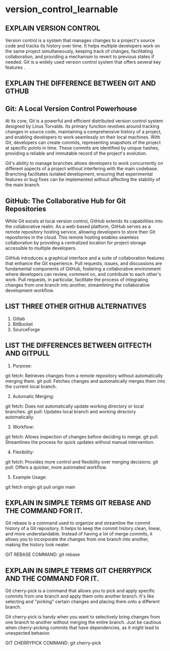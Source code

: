 # version_control_learnable

## EXPLAIN VERSION CONTROL

Version control is a system that manages changes to a project's source code and tracks its history over time. It helps multiple developers work on the same project simultaneously, keeping track of changes, facilitating collaboration, and providing a mechanism to revert to previous states if needed. Git is a widely used version control system that offers several key features .

## EXPLAIN THE DIFFERENCE BETWEEN GIT AND GTHUB

## Git: A Local Version Control Powerhouse

At its core, Git is a powerful and efficient distributed version control system designed by Linus Torvalds. Its primary function revolves around tracking changes in source code, maintaining a comprehensive history of a project, and enabling developers to work seamlessly on their local machines. With Git, developers can create commits, representing snapshots of the project at specific points in time. These commits are identified by unique hashes, providing a reliable and immutable record of the project's evolution.

Git's ability to manage branches allows developers to work concurrently on different aspects of a project without interfering with the main codebase. Branching facilitates isolated development, ensuring that experimental features or bug fixes can be implemented without affecting the stability of the main branch.

## GitHub: The Collaborative Hub for Git Repositories

While Git excels at local version control, GitHub extends its capabilities into the collaborative realm. As a web-based platform, GitHub serves as a remote repository hosting service, allowing developers to store their Git repositories in the cloud. This remote hosting enables seamless collaboration by providing a centralized location for project storage accessible to multiple developers.

GitHub introduces a graphical interface and a suite of collaboration features that enhance the Git experience. Pull requests, issues, and discussions are fundamental components of GitHub, fostering a collaborative environment where developers can review, comment on, and contribute to each other's work. Pull requests, in particular, facilitate the process of integrating changes from one branch into another, streamlining the collaborative development workflow.

## LIST THREE OTHER GITHUB ALTERNATIVES
1. Gitlab
2. BitBucket
3. SourceForge

## LIST THE DIFFERENCES BETWEEN GITFECTH AND GITPULL

1. Purpose:

git fetch: Retrieves changes from a remote repository without automatically merging them.
git pull: Fetches changes and automatically merges them into the current local branch.

2. Automatic Merging:

git fetch: Does not automatically update working directory or local branches.
git pull: Updates local branch and working directory automatically.

3. Workflow:

git fetch: Allows inspection of changes before deciding to merge.
git pull: Streamlines the process for quick updates without manual intervention.

4. Flexibility:

git fetch: Provides more control and flexibility over merging decisions.
git pull: Offers a quicker, more automated workflow.

5. Example Usage:

git fetch origin
git pull origin main



## EXPLAIN IN SIMPLE TERMS GIT REBASE AND THE COMMAND FOR IT.

Git rebase is a command used to organize and streamline the commit history of a Git repository. It helps to keep the commit history clean, linear, and more understandable. Instead of having a lot of merge commits, it allows you to incorporate the changes from one branch into another, making the history look neater.

GIT REBASE COMMAND: git rebase <branch-name>

## EXPLAIN IN SIMPLE TERMS GIT CHERRYPICK AND THE COMMAND FOR IT.

Git cherry-pick is a command that allows you to pick and apply specific commits from one branch and apply them onto another branch. It's like selecting and "picking" certain changes and placing them onto a different branch.

Git cherry-pick is handy when you want to selectively bring changes from one branch to another without merging the entire branch. Just be cautious when cherry-picking commits that have dependencies, as it might lead to unexpected behavior.

GIT CHERRYPICK COMMAND: git cherry-pick <commit-hash>

